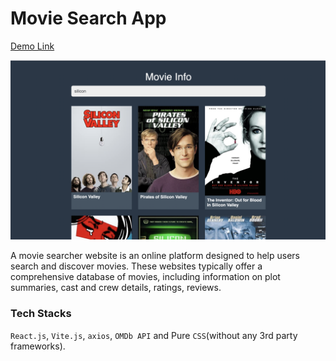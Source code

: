 # Movie Search App
[Demo Link](https://movie-infos-search.netlify.app/)

![Screenshot](image.png)

A movie searcher website is an online platform designed to help users search and discover movies. These websites typically offer a comprehensive database of movies, including information on plot summaries, cast and crew details, ratings, reviews.

### Tech Stacks
`React.js`, `Vite.js`, `axios`, `OMDb API` and Pure `CSS`(without any 3rd party frameworks).
